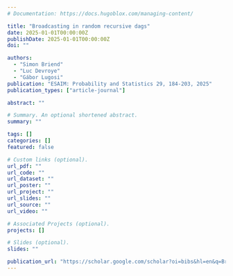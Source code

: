 ```yaml
---
# Documentation: https://docs.hugoblox.com/managing-content/

title: "Broadcasting in random recursive dags"
date: 2025-01-01T00:00:00Z
publishDate: 2025-01-01T00:00:00Z
doi: ""

authors:
  - "Simon Briend"
  - "Luc Devroye"
  - "Gábor Lugosi"
publication: "ESAIM: Probability and Statistics 29, 184-203, 2025"
publication_types: ["article-journal"]

abstract: ""

# Summary. An optional shortened abstract.
summary: ""

tags: []
categories: []
featured: false

# Custom links (optional).
url_pdf: ""
url_code: ""
url_dataset: ""
url_poster: ""
url_project: ""
url_slides: ""
url_source: ""
url_video: ""

# Associated Projects (optional).
projects: []

# Slides (optional).
slides: ""

publication_url: "https://scholar.google.com/scholar?oi=bibs&hl=en&q=Broadcasting+in+random+recursive+dags"
---
```

